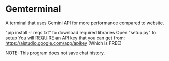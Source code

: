 # Gemterminal
A terminal that uses Gemini API for more performance compared to website.

"pip install -r reqs.txt" to download required libraries
Open "setup.py" to setup
You will REQUIRE an API key that you can get from: https://aistudio.google.com/app/apikey (Which is FREE)

NOTE: This program does not save chat history.
